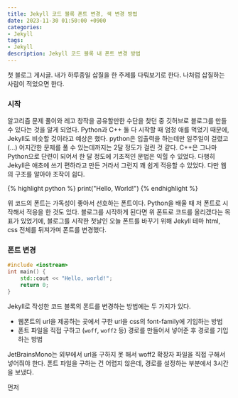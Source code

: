 ```yaml
---
title: Jekyll 코드 블록 폰트 변경, 색 변경 방법
date: 2023-11-30 01:50:00 +0900
categories:
- Jekyll
tags:
- Jekyll
description: Jekyll 코드 블록 내 폰트 변경 방법
---
```


첫 블로그 게시글. 내가 하루종일 삽질을 한 주제를 다뤄보기로 한다.
나처럼 삽질하는 사람이 적었으면 한다.
<!-- more -->

### 시작

알고리즘 문제 풀이와 레고 창작을 공유할만한 수단을 찾던 중 깃허브로 블로그를 만들 수 있다는 것을 알게 되었다. Python과 C++ 둘 다 시작할 때 엄청 애를 먹었기 때문에, Jekyll도 비슷할 것이라고 예상은 했다. python은 입출력을 하는데만 일주일이 걸렸고(...) 어지간한 문제를 풀 수 있는데까지는 2달 정도가 걸린 것 같다. C++은 그나마 Python으로 단련이 되어서 한 달 정도에 기초적인 문법은 익힐 수 있었다. 다행히 Jekyll은 애초에 쓰기 편하라고 만든 거라서 그런지 꽤 쉽게 적응할 수 있었다. 다만 웹의 구조를 알아야 조작이 쉽다.

{% highlight python %}
print("Hello, World!")
{% endhighlight %}

위 코드의 폰트는 가독성이 좋아서 선호하는 폰트이다. Python을 배울 때 저 폰트로 시작해서 적응을 한 것도 있다.
블로그를 시작하게 된다면 위 폰트로 코드를 올리겠다는 목표가 있었기에, 블로그를 시작한 첫날인 오늘 폰트를 바꾸기 위해 Jekyll 테마 html, css 전체를 뒤져가며 폰트를 변경했다.
</br>

### 폰트 변경

```cpp
#include <iostream>
int main() {
    std::cout << "Hello, world!";
    return 0;
}
```
Jekyll로 작성한 코드 블록의 폰트를 변경하는 방법에는 두 가지가 있다.

- 웹폰트의 url을 제공하는 곳에서 구한 url을 css의 font-family에 기입하는 방법
- 폰트 파일을 직접 구하고 (`woff`, `woff2` 등) 경로를 만들어서 넣어준 후 경로를 기입하는 방법

JetBrainsMono는 외부에서 url을 구하지 못 해서 woff2 확장자 파일을 직접 구해서 넣어줘야 한다. 폰트 파일을 구하는 건 어렵지 않은데, 경로를 설정하는 부분에서 3시간을 보냈다.

먼저 
